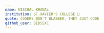 ```yaml
---
name: NISCHAL KHANAL
institution: ST.XAVIER'S COLLEGE 🚩
quote: CODERS DON'T BLABBER, THEY JUST CODE
github_user: SEDSSXC
---
```

